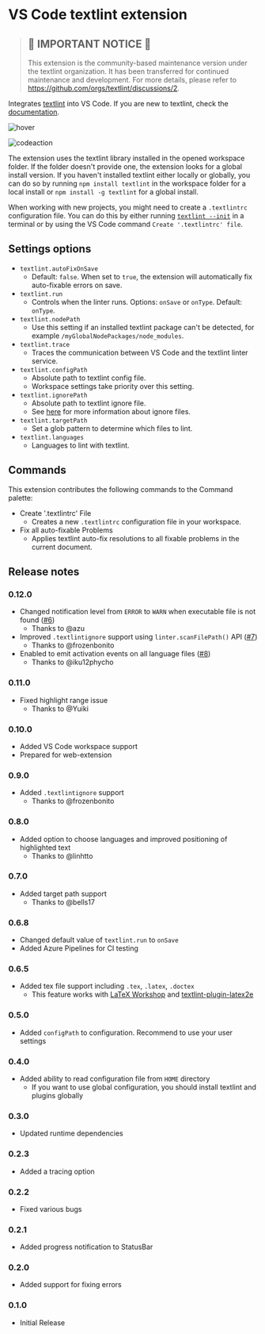 # VS Code textlint extension

> ## 📢 IMPORTANT NOTICE 📢
>
> This extension is the community-based maintenance version under the textlint organization. It has been transferred for continued maintenance and development. For more details, please refer to https://github.com/orgs/textlint/discussions/2.

Integrates [textlint](https://textlint.github.io/) into VS Code. If you are new to textlint, check the [documentation](https://textlint.github.io/).

![hover](https://github.com/textlint/vscode-textlint/raw/main/imgs/hover.png?raw=true)

![codeaction](https://github.com/textlint/vscode-textlint/raw/main/imgs/codeaction.png?raw=true)

The extension uses the textlint library installed in the opened workspace folder. If the folder doesn't provide one, the extension looks for a global install version. If you haven't installed textlint either locally or globally, you can do so by running `npm install textlint` in the workspace folder for a local install or `npm install -g textlint` for a global install.

When working with new projects, you might need to create a `.textlintrc` configuration file. You can do this by either running [`textlint --init`](https://github.com/textlint/textlint/blob/master/docs/getting-started.md#configuration) in a terminal or by using the VS Code command `Create '.textlintrc' file`.

## Settings options

- `textlint.autoFixOnSave`
  - Default: `false`. When set to `true`, the extension will automatically fix auto-fixable errors on save.
- `textlint.run`
  - Controls when the linter runs. Options: `onSave` or `onType`. Default: `onType`.
- `textlint.nodePath`
  - Use this setting if an installed textlint package can't be detected, for example `/myGlobalNodePackages/node_modules`.
- `textlint.trace`
  - Traces the communication between VS Code and the textlint linter service.
- `textlint.configPath`
  - Absolute path to textlint config file.
  - Workspace settings take priority over this setting.
- `textlint.ignorePath`
  - Absolute path to textlint ignore file.
  - See [here](https://textlint.github.io/docs/ignore.html#ignoring-files-textlintignore) for more information about ignore files.
- `textlint.targetPath`
  - Set a glob pattern to determine which files to lint.
- `textlint.languages`
  - Languages to lint with textlint.

## Commands

This extension contributes the following commands to the Command palette:

- Create '.textlintrc' File
  - Creates a new `.textlintrc` configuration file in your workspace.
- Fix all auto-fixable Problems
  - Applies textlint auto-fix resolutions to all fixable problems in the current document.

## Release notes

### 0.12.0

- Changed notification level from `ERROR` to `WARN` when executable file is not found ([#6](https://github.com/textlint/vscode-textlint/pull/6))
  - Thanks to @azu
- Improved `.textlintignore` support using `linter.scanFilePath()` API ([#7](https://github.com/textlint/vscode-textlint/pull/7))
  - Thanks to @frozenbonito
- Enabled to emit activation events on all language files ([#8](https://github.com/textlint/vscode-textlint/pull/8))
  - Thanks to @iku12phycho

### 0.11.0

- Fixed highlight range issue
  - Thanks to @Yuiki

### 0.10.0

- Added VS Code workspace support
- Prepared for web-extension

### 0.9.0

- Added `.textlintignore` support
  - Thanks to @frozenbonito

### 0.8.0

- Added option to choose languages and improved positioning of highlighted text
  - Thanks to @linhtto

### 0.7.0

- Added target path support
  - Thanks to @bells17

### 0.6.8

- Changed default value of `textlint.run` to `onSave`
- Added Azure Pipelines for CI testing

### 0.6.5

- Added tex file support including `.tex`, `.latex`, `.doctex`
  - This feature works with [LaTeX Workshop](https://marketplace.visualstudio.com/items?itemName=James-Yu.latex-workshop) and [textlint-plugin-latex2e](https://github.com/ta2gch/textlint-plugin-latex2e)

### 0.5.0

- Added `configPath` to configuration. Recommend to use your user settings

### 0.4.0

- Added ability to read configuration file from `HOME` directory
  - If you want to use global configuration, you should install textlint and plugins globally

### 0.3.0

- Updated runtime dependencies

### 0.2.3

- Added a tracing option

### 0.2.2

- Fixed various bugs

### 0.2.1

- Added progress notification to StatusBar

### 0.2.0

- Added support for fixing errors

### 0.1.0

- Initial Release
